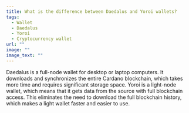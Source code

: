 ```yaml
---
title: What is the difference between Daedalus and Yoroi wallets?
tags:
  - Wallet
  - Daedalus
  - Yoroi
  - Cryptocurrency wallet
url: ""
image: ""
image_text: ""
---
```



Daedalus is a full-node wallet for desktop or laptop computers. It downloads and synchronizes the entire Cardano blockchain, which takes more time and requires significant storage space. Yoroi is a light-node wallet, which means that it gets data from the source with full blockchain access. This eliminates the need to download the full blockchain history, which makes a light wallet faster and easier to use.
